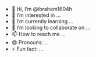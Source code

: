 - 👋 Hi, I’m @ibrahem1604h
- 👀 I’m interested in ...
- 🌱 I’m currently learning ...
- 💞️ I’m looking to collaborate on ...
- 📫 How to reach me ...
- 😄 Pronouns: ...
- ⚡ Fun fact: ...

<!---
ibrahem1604h/ibrahem1604h is a ✨ special ✨ repository because its `README.md` (this file) appears on your GitHub profile.
You can click the Preview link to take a look at your changes.
--->
